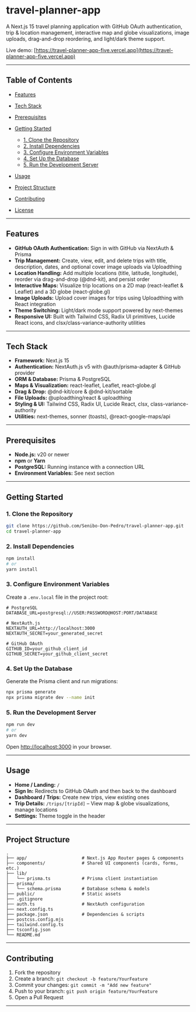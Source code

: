 # travel-planner-app

A Next.js 15 travel planning application with GitHub OAuth authentication, trip & location management, interactive map and globe visualizations, image uploads, drag-and-drop reordering, and light/dark theme support.

Live demo: [https://travel-planner-app-five.vercel.app](https://travel-planner-app-five.vercel.app)

---

## Table of Contents

* [Features](#features)
* [Tech Stack](#tech-stack)
* [Prerequisites](#prerequisites)
* [Getting Started](#getting-started)

  * [1. Clone the Repository](#1-clone-the-repository)
  * [2. Install Dependencies](#2-install-dependencies)
  * [3. Configure Environment Variables](#3-configure-environment-variables)
  * [4. Set Up the Database](#4-set-up-the-database)
  * [5. Run the Development Server](#5-run-the-development-server)
* [Usage](#usage)
* [Project Structure](#project-structure)
* [Contributing](#contributing)
* [License](#license)

---

## Features

* **GitHub OAuth Authentication:** Sign in with GitHub via NextAuth & Prisma
* **Trip Management:** Create, view, edit, and delete trips with title, description, dates, and optional cover image uploads via Uploadthing
* **Location Handling:** Add multiple locations (title, latitude, longitude), reorder via drag-and-drop (@dnd-kit), and persist order
* **Interactive Maps:** Visualize trip locations on a 2D map (react-leaflet & Leaflet) and a 3D globe (react-globe.gl)
* **Image Uploads:** Upload cover images for trips using Uploadthing with React integration
* **Theme Switching:** Light/dark mode support powered by next-themes
* **Responsive UI:** Built with Tailwind CSS, Radix UI primitives, Lucide React icons, and clsx/class-variance-authority utilities

---

## Tech Stack

* **Framework:** Next.js 15
* **Authentication:** NextAuth.js v5 with @auth/prisma-adapter & GitHub provider
* **ORM & Database:** Prisma & PostgreSQL
* **Maps & Visualization:** react-leaflet, Leaflet, react-globe.gl
* **Drag & Drop:** @dnd-kit/core & @dnd-kit/sortable
* **File Uploads:** @uploadthing/react & uploadthing
* **Styling & UI:** Tailwind CSS, Radix UI, Lucide React, clsx, class-variance-authority
* **Utilities:** next-themes, sonner (toasts), @react-google-maps/api

---

## Prerequisites

* **Node.js:** v20 or newer
* **npm** or **Yarn**
* **PostgreSQL:** Running instance with a connection URL
* **Environment Variables:** See next section

---

## Getting Started

### 1. Clone the Repository

```bash
git clone https://github.com/Senibo-Don-Pedro/travel-planner-app.git
cd travel-planner-app
```

### 2. Install Dependencies

```bash
npm install
# or
yarn install
```

### 3. Configure Environment Variables

Create a `.env.local` file in the project root:

```env
# PostgreSQL
DATABASE_URL=postgresql://USER:PASSWORD@HOST:PORT/DATABASE

# NextAuth.js
NEXTAUTH_URL=http://localhost:3000
NEXTAUTH_SECRET=your_generated_secret

# GitHub OAuth
GITHUB_ID=your_github_client_id
GITHUB_SECRET=your_github_client_secret
```

### 4. Set Up the Database

Generate the Prisma client and run migrations:

```bash
npx prisma generate
npx prisma migrate dev --name init
```

### 5. Run the Development Server

```bash
npm run dev
# or
yarn dev
```

Open [http://localhost:3000](http://localhost:3000) in your browser.

---

## Usage

* **Home / Landing:** `/`
* **Sign In:** Redirects to GitHub OAuth and then back to the dashboard
* **Dashboard / Trips:** Create new trips, view existing ones
* **Trip Details:** `/trips/[tripId]` – View map & globe visualizations, manage locations
* **Settings:** Theme toggle in the header

---

## Project Structure

```
.
├── app/                     # Next.js App Router pages & components
├── components/              # Shared UI components (cards, forms, etc.)
├── lib/
│   └── prisma.ts            # Prisma client instantiation
├── prisma/
│   └── schema.prisma        # Database schema & models
├── public/                  # Static assets
├── .gitignore
├── auth.ts                  # NextAuth configuration
├── next.config.ts
├── package.json             # Dependencies & scripts
├── postcss.config.mjs
├── tailwind.config.ts
├── tsconfig.json
└── README.md
```

---

## Contributing

1. Fork the repository
2. Create a branch: `git checkout -b feature/YourFeature`
3. Commit your changes: `git commit -m "Add new feature"`
4. Push to your branch: `git push origin feature/YourFeature`
5. Open a Pull Request

---

